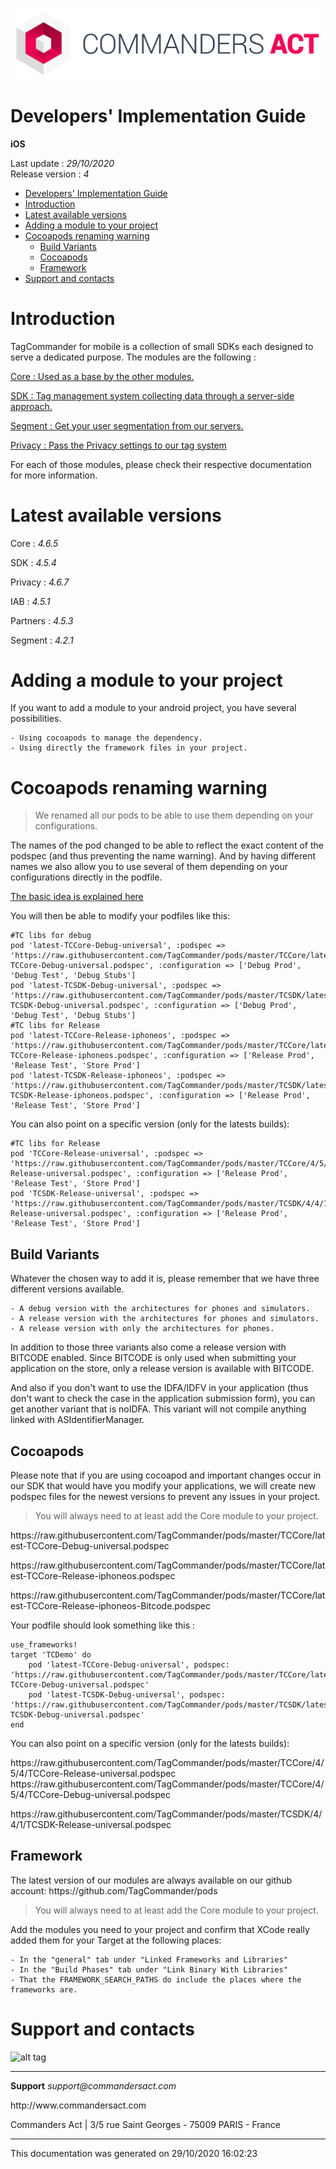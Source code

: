 
<html>
<body>
<p><img alt="alt tag" src="res/ca_logo.png" /></p>
<h1 id="developers-implementation-guide">Developers' Implementation Guide</h1>
<p><strong>iOS</strong></p>
<p>Last update : <em>29/10/2020</em><br />
Release version : <em>4</em></p>
<p><div id="end_first_page" /></p>

<div class="toc">
<ul>
<li><a href="#developers-implementation-guide">Developers' Implementation Guide</a></li>
<li><a href="#introduction">Introduction</a></li>
<li><a href="#latest-available-versions">Latest available versions</a></li>
<li><a href="#adding-a-module-to-your-project">Adding a module to your project</a></li>
<li><a href="#cocoapods-renaming-warning">Cocoapods renaming warning</a><ul>
<li><a href="#build-variants">Build Variants</a></li>
<li><a href="#cocoapods">Cocoapods</a></li>
<li><a href="#framework">Framework</a></li>
</ul>
</li>
<li><a href="#support-and-contacts">Support and contacts</a></li>
</ul>
</div>
<h1 id="introduction">Introduction</h1>
<p>TagCommander for mobile is a collection of small SDKs each designed to serve a dedicated purpose.
The modules are the following :</p>
<p><a href="TCCore/README.md">Core : Used as a base by the other modules.</a></p>
<p><a href="TCSDK/README.md">SDK : Tag management system collecting data through a server-side approach.</a></p>
<p><a href="TCSegment/README.md">Segment : Get your user segmentation from our servers.</a></p>
<p><a href="TCPrivacy/README.md">Privacy : Pass the Privacy settings to our tag system</a></p>
<p>For each of those modules, please check their respective documentation for more information.</p>
<h1 id="latest-available-versions">Latest available versions</h1>
<p>Core : <em>4.6.5</em></p>
<p>SDK : <em>4.5.4</em></p>
<p>Privacy : <em>4.6.7</em></p>
<p>IAB : <em>4.5.1</em></p>
<p>Partners : <em>4.5.3</em></p>
<p>Segment : <em>4.2.1</em></p>
<h1 id="adding-a-module-to-your-project">Adding a module to your project</h1>
<p>If you want to add a module to your android project, you have several possibilities.</p>
<pre><code>- Using cocoapods to manage the dependency.
- Using directly the framework files in your project.
</code></pre>
<h1 id="cocoapods-renaming-warning">Cocoapods renaming warning</h1>
<div class="warning"></div>

<blockquote>
<p>We renamed all our pods to be able to use them depending on your configurations.</p>
</blockquote>
<p>The names of the pod changed to be able to reflect the exact content of the podspec (and thus preventing the name warning). And by having different names we also allow you to use several of them depending on your configurations directly in the podfile.</p>
<p><a href="https://lookback.io/blog/cocoapods-by-configuration">The basic idea is explained here</a></p>
<p>You will then be able to modify your podfiles like this:</p>
<pre><code>#TC libs for debug
pod 'latest-TCCore-Debug-universal', :podspec =&gt; 'https://raw.githubusercontent.com/TagCommander/pods/master/TCCore/latest-TCCore-Debug-universal.podspec', :configuration =&gt; ['Debug Prod', 'Debug Test', 'Debug Stubs']
pod 'latest-TCSDK-Debug-universal', :podspec =&gt; 'https://raw.githubusercontent.com/TagCommander/pods/master/TCSDK/latest-TCSDK-Debug-universal.podspec', :configuration =&gt; ['Debug Prod', 'Debug Test', 'Debug Stubs']
#TC libs for Release
pod 'latest-TCCore-Release-iphoneos', :podspec =&gt; 'https://raw.githubusercontent.com/TagCommander/pods/master/TCCore/latest-TCCore-Release-iphoneos.podspec', :configuration =&gt; ['Release Prod', 'Release Test', 'Store Prod']
pod 'latest-TCSDK-Release-iphoneos', :podspec =&gt; 'https://raw.githubusercontent.com/TagCommander/pods/master/TCSDK/latest-TCSDK-Release-iphoneos.podspec', :configuration =&gt; ['Release Prod', 'Release Test', 'Store Prod']
</code></pre>
<p>You can also point on a specific version (only for the latests builds):</p>
<pre><code>#TC libs for Release
pod 'TCCore-Release-universal', :podspec =&gt; 'https://raw.githubusercontent.com/TagCommander/pods/master/TCCore/4/5/4/TCCore-Release-universal.podspec', :configuration =&gt; ['Release Prod', 'Release Test', 'Store Prod']
pod 'TCSDK-Release-universal', :podspec =&gt; 'https://raw.githubusercontent.com/TagCommander/pods/master/TCSDK/4/4/1/TCSDK-Release-universal.podspec', :configuration =&gt; ['Release Prod', 'Release Test', 'Store Prod']
</code></pre>
<h2 id="build-variants">Build Variants</h2>
<p>Whatever the chosen way to add it is, please remember that we have three different versions available.</p>
<pre><code>- A debug version with the architectures for phones and simulators.
- A release version with the architectures for phones and simulators.
- A release version with only the architectures for phones.
</code></pre>
<p>In addition to those three variants also come a release version with BITCODE enabled. Since BITCODE is only used when submitting your application on the store, only a release version is available with BITCODE.</p>
<p>And also if you don't want to use the IDFA/IDFV in your application (thus don't want to check the case in the application submission form), you can get another variant that is noIDFA. This variant will not compile anything linked with ASIdentifierManager.</p>
<h2 id="cocoapods">Cocoapods</h2>
<p>Please note that if you are using cocoapod and important changes occur in our SDK that would have you modify your applications, we will create new podspec files for the newest versions to prevent any issues in your project.</p>
<div class="warning"></div>

<blockquote>
<p>You will always need to at least add the Core module to your project.</p>
</blockquote>
<p>https://raw.githubusercontent.com/TagCommander/pods/master/TCCore/latest-TCCore-Debug-universal.podspec</p>
<p>https://raw.githubusercontent.com/TagCommander/pods/master/TCCore/latest-TCCore-Release-iphoneos.podspec</p>
<p>https://raw.githubusercontent.com/TagCommander/pods/master/TCCore/latest-TCCore-Release-iphoneos-Bitcode.podspec</p>
<p>Your podfile should look something like this :</p>
<pre><code>use_frameworks!
target 'TCDemo' do
    pod 'latest-TCCore-Debug-universal', podspec: 'https://raw.githubusercontent.com/TagCommander/pods/master/TCCore/latest-TCCore-Debug-universal.podspec'
    pod 'latest-TCSDK-Debug-universal', podspec: 'https://raw.githubusercontent.com/TagCommander/pods/master/TCSDK/latest-TCSDK-Debug-universal.podspec'
end
</code></pre>
<p>You can also point on a specific version (only for the latests builds):</p>
<p>https://raw.githubusercontent.com/TagCommander/pods/master/TCCore/4/5/4/TCCore-Release-universal.podspec
https://raw.githubusercontent.com/TagCommander/pods/master/TCCore/4/5/4/TCCore-Debug-universal.podspec</p>
<p>https://raw.githubusercontent.com/TagCommander/pods/master/TCSDK/4/4/1/TCSDK-Release-universal.podspec</p>
<h2 id="framework">Framework</h2>
<p>The latest version of our modules are always available on our github account: https://github.com/TagCommander/pods</p>
<div class="warning"></div>

<blockquote>
<p>You will always need to at least add the Core module to your project.</p>
</blockquote>
<p>Add the modules you need to your project and confirm that XCode really added them for your Target at the following places:</p>
<pre><code>- In the "general" tab under "Linked Frameworks and Libraries"
- In the "Build Phases" tab under "Link Binary With Libraries"
- That the FRAMEWORK_SEARCH_PATHS do include the places where the frameworks are.
</code></pre>
<h1 id="support-and-contacts">Support and contacts</h1>
<p><img alt="alt tag" src="../res/ca_logo.png" /></p>
<hr />
<p><strong>Support</strong>
<em>support@commandersact.com</em></p>
<p>http://www.commandersact.com</p>
<p>Commanders Act | 3/5 rue Saint Georges - 75009 PARIS - France</p>
<hr />
<p>This documentation was generated on 29/10/2020 16:02:23</p>
</body>
</html>